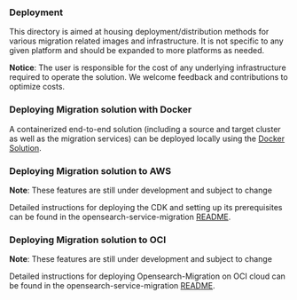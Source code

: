 ### Deployment
This directory is aimed at housing deployment/distribution methods for various migration related images and infrastructure. It is not specific to any given platform and should be expanded to more platforms as needed. 

**Notice**: The user is responsible for the cost of any underlying infrastructure required to operate the solution. We welcome feedback and contributions to optimize costs.


### Deploying Migration solution with Docker

A containerized end-to-end solution (including a source and target cluster as well as the migration services) can be deployed locally using the
[Docker Solution](../TrafficCapture/dockerSolution/README.md).

### Deploying Migration solution to AWS

**Note**: These features are still under development and subject to change

Detailed instructions for deploying the CDK and setting up its prerequisites can be found in the opensearch-service-migration [README](./cdk/opensearch-service-migration/README.md).

### Deploying Migration solution to OCI

**Note**: These features are still under development and subject to change

Detailed instructions for deploying Opensearch-Migration on OCI cloud can be found in the opensearch-service-migration [README](./terraform/OCI_Deployment.md).